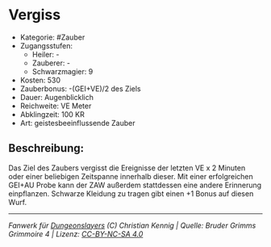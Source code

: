# Vergiss  
- Kategorie: #Zauber  
- Zugangsstufen:  
  - Heiler: -  
  - Zauberer: -  
  - Schwarzmagier: 9  
- Kosten: 530  
- Zauberbonus: -(GEI+VE)/2 des Ziels  
- Dauer: Augenblicklich  
- Reichweite: VE Meter  
- Abklingzeit: 100 KR  
- Art: geistesbeeinflussende Zauber     

## Beschreibung:
Das Ziel des Zaubers vergisst die Ereignisse der letzten VE x 2 Minuten oder einer beliebigen Zeitspanne innerhalb dieser. Mit einer erfolgreichen GEI+AU Probe kann der ZAW außerdem stattdessen eine andere Erinnerung einpflanzen. Schwarze Kleidung zu tragen gibt einen +1 Bonus auf diesen Wurf.


___
*Fanwerk für [Dungeonslayers](https://www.dungeonslayers.net/) (C) Christian Kennig | Quelle: Bruder Grimms Grimmoire 4 | Lizenz: [CC-BY-NC-SA 4.0](https://creativecommons.org/licenses/by-nc-sa/4.0/deed.de)*
